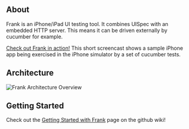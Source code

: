 About
-----

Frank is an iPhone/iPad UI testing tool. It combines UISpec with an embedded HTTP server. This means it can be driven externally by cucumber for example. 

[Check out Frank in action!](http://sl.thepete.net/frank_ea_demo) This short screencast shows a sample iPhone app being exercised in the iPhone simulator by a set of cucumber tests.

Architecture
----
![Frank Architecture Overview](http://github.com/moredip/frank/raw/master/doc/Frank%20Architecture.png)

Getting Started
-----
Check out the [Getting Started with Frank](https://github.com/moredip/Frank/wiki/Getting-started-with-Frank) page on the github wiki!
